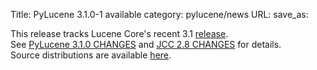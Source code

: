 Title: PyLucene 3.1.0-1 available
category: pylucene/news
URL: 
save_as: 

This release tracks Lucene Core's recent 3.1 <a href="https://lucene.apache.org/java/docs/index.html#31+March+2011+-+Lucene+Core+3.1">release</a>.<br/>
See <a href="https://svn.apache.org/repos/asf/lucene/pylucene/tags/pylucene_3_1_0/CHANGES">PyLucene 3.1.0 CHANGES</a> and <a href="https://svn.apache.org/repos/asf/lucene/pylucene/trunk/jcc/CHANGES">JCC 2.8 CHANGES</a> for details.<br/>
Source distributions are available <a href="https://archive.apache.org/dist/lucene/pylucene/">here</a>.


